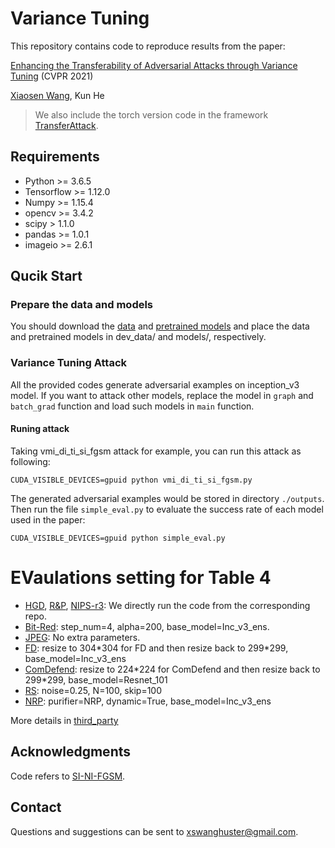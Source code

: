 # Variance Tuning

This repository contains code to reproduce results from the paper:

[Enhancing the Transferability of Adversarial Attacks through Variance Tuning](https://arxiv.org/abs/2103.15571) (CVPR 2021)

[Xiaosen Wang](https://xiaosen-wang.github.io/), Kun He

> We also include the torch version code in the framework [TransferAttack](https://github.com/Trustworthy-AI-Group/TransferAttack).

## Requirements

+ Python >= 3.6.5
+ Tensorflow >= 1.12.0
+ Numpy >= 1.15.4
+ opencv >= 3.4.2
+ scipy > 1.1.0
+ pandas >= 1.0.1
+ imageio >= 2.6.1

## Qucik Start

### Prepare the data and models

You should download the [data](https://drive.google.com/drive/folders/1CfobY6i8BfqfWPHL31FKFDipNjqWwAhS) and [pretrained models](https://drive.google.com/drive/folders/10cFNVEhLpCatwECA6SPB-2g0q5zZyfaw) and place the data and pretrained models in dev_data/ and models/, respectively.

### Variance Tuning Attack

All the provided codes generate adversarial examples on inception_v3 model. If you want to attack other models, replace the model in `graph` and `batch_grad` function and load such models in `main` function.

#### Runing attack

Taking vmi_di_ti_si_fgsm attack for example, you can run this attack as following:

```
CUDA_VISIBLE_DEVICES=gpuid python vmi_di_ti_si_fgsm.py 
```

The generated adversarial examples would be stored in directory `./outputs`. Then run the file `simple_eval.py` to evaluate the success rate of each model used in the paper:

```
CUDA_VISIBLE_DEVICES=gpuid python simple_eval.py
```

# EVaulations setting for Table 4

+ [HGD](https://github.com/lfz/Guided-Denoise), [R\&P](https://github.com/cihangxie/NIPS2017_adv_challenge_defense), [NIPS-r3](https://github.com/anlthms/nips-2017/tree/master/mmd): We directly run the code from the corresponding repo.
+ [Bit-Red](https://github.com/thu-ml/ares/blob/main/ares/defense/bit_depth_reduction.py): step_num=4, alpha=200, base_model=Inc_v3_ens.
+ [JPEG](https://github.com/thu-ml/ares/blob/main/ares/defense/jpeg_compression.py): No extra parameters.
+ [FD](https://github.com/zihaoliu123/Feature-Distillation-DNN-Oriented-JPEG-Compression-Against-Adversarial-Examples): resize to 304\*304 for FD and then resize back to 299\*299, base_model=Inc_v3_ens
+ [ComDefend](https://github.com/jiaxiaojunQAQ/Comdefend): resize to 224\*224 for ComDefend and then resize back to 299\*299, base_model=Resnet_101
+ [RS](https://github.com/locuslab/smoothing): noise=0.25, N=100, skip=100
+ [NRP](https://github.com/Muzammal-Naseer/NRP): purifier=NRP, dynamic=True, base_model=Inc_v3_ens

More details in [third_party](./third_party)

## Acknowledgments

Code refers to [SI-NI-FGSM](https://github.com/JHL-HUST/SI-NI-FGSM).

## Contact

Questions and suggestions can be sent to xswanghuster@gmail.com.
